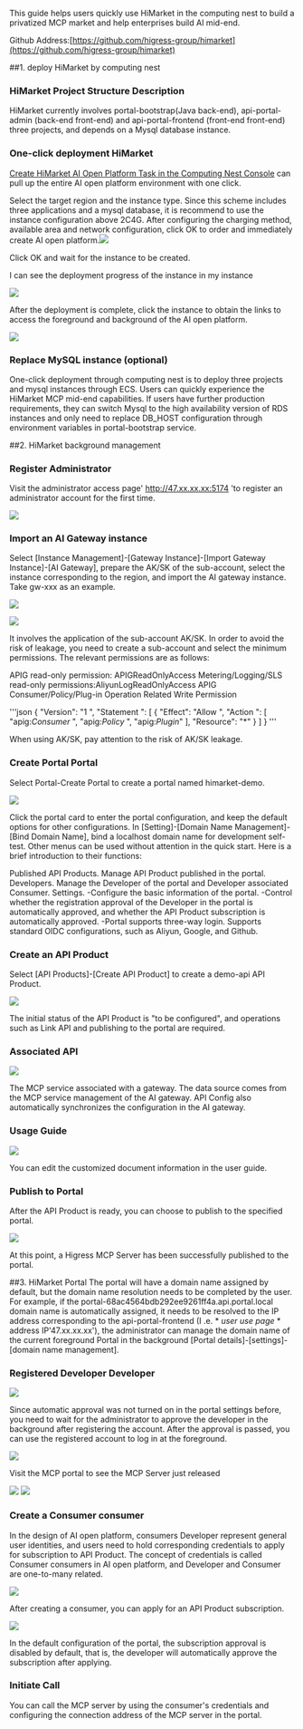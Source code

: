 This guide helps users quickly use HiMarket in the computing nest to build a privatized MCP market and help enterprises build AI mid-end.

Github Address:[https://github.com/higress-group/himarket](https://github.com/higress-group/himarket)

##1. deploy HiMarket by computing nest
### HiMarket Project Structure Description
HiMarket currently involves portal-bootstrap(Java back-end), api-portal-admin (back-end front-end) and api-portal-frontend (front-end front-end) three projects, and depends on a Mysql database instance.

### One-click deployment HiMarket
[Create HiMarket AI Open Platform Task in the Computing Nest Console](https://computenest.console.aliyun.com/service/instance/create/cn-hangzhou?type=user&ServiceId=service-a9acee41142746928283&ServiceVersion=beta) can pull up the entire AI open platform environment with one click.



Select the target region and the instance type. Since this scheme includes three applications and a mysql database, it is recommend to use the instance configuration above 2C4G. After configuring the charging method, available area and network configuration, click OK to order and immediately create AI open platform.![](images-en/1756301119586-64abc28c-5e27-4faf-bb27-9248476b9d2a_1756361939.png)

Click OK and wait for the instance to be created.

I can see the deployment progress of the instance in my instance

![](images-en/1756301189851-348e9dd9-7f3e-4540-98f1-45c854c7b20a_1756361939.png)

After the deployment is complete, click the instance to obtain the links to access the foreground and background of the AI open platform.

![](images-en/1756352169584-d5c9cdb3-c411-465b-905c-cd268d8e7fad_1756361939.png)

### Replace MySQL instance (optional)
One-click deployment through computing nest is to deploy three projects and mysql instances through ECS. Users can quickly experience the HiMarket MCP mid-end capabilities. If users have further production requirements, they can switch Mysql to the high availability version of RDS instances and only need to replace DB_HOST configuration through environment variables in portal-bootstrap service.

##2. HiMarket background management
### Register Administrator
Visit the administrator access page' http://47.xx.xx.xx:5174 'to register an administrator account for the first time.

![](images-en/1756119821010-918f90e0-8975-4e4b-9c49-fed73bd5da3e_1756361939.png)

### Import an AI Gateway instance
Select [Instance Management]-[Gateway Instance]-[Import Gateway Instance]-[AI Gateway], prepare the AK/SK of the sub-account, select the instance corresponding to the region, and import the AI gateway instance. Take gw-xxx as an example.

![](images-en/1756352419273-dce17653-6df0-4950-8a51-b4f060d163c7_1756361939.png)

![](images-en/1756352393408-98066e45-e7a1-43d0-bbe9-a8c83129677b_1756361939.png)

It involves the application of the sub-account AK/SK. In order to avoid the risk of leakage, you need to create a sub-account and select the minimum permissions. The relevant permissions are as follows:

APIG read-only permission: APIGReadOnlyAccess
<font style = "color:rgb (51,51, 51);background-color:rgb(250, 250, 250);"> Metering/Logging/SLS read-only permissions:</font>AliyunLogReadOnlyAccess
APIG Consumer/Policy/Plug-in Operation Related Write Permission

'''json
{
"Version": "1 ",
"Statement ": [
{
"Effect": "Allow ",
"Action ": [
"apig:*Consumer* ",
"apig:*Policy* ",
"apig:*Plugin*"
],
"Resource": "*"
}
]
}
'''

When using AK/SK, pay attention to the risk of AK/SK leakage.

### Create Portal Portal
Select Portal-Create Portal to create a portal named himarket-demo.

![](images-en/1756352736170-4cc49554-c008-4dd5-9732-7911187418c4_1756361939.png)

Click the portal card to enter the portal configuration, and keep the default options for other configurations. In [Setting]-[Domain Name Management]-[Bind Domain Name], bind a localhost domain name for development self-test. Other menus can be used without attention in the quick start. Here is a brief introduction to their functions:

Published API Products. Manage API Product published in the portal.
Developers. Manage the Developer of the portal and Developer associated Consumer.
Settings.
-Configure the basic information of the portal.
-Control whether the registration approval of the Developer in the portal is automatically approved, and whether the API Product subscription is automatically approved.
-Portal supports three-way login. Supports standard OIDC configurations, such as Aliyun, Google, and Github.

### Create an API Product
Select [API Products]-[Create API Product] to create a demo-api API Product.

![](images-en/1756120817284-7d572a58-15b2-41ca-8798-f8514dd48fec_1756361939.png)

The initial status of the API Product is "to be configured", and operations such as Link API and publishing to the portal are required.

### Associated API
![](images-en/1756352703144-498a0db7-bf9e-44fb-b408-b4c4c8b6cb37_1756361939.png)

The MCP service associated with a gateway. The data source comes from the MCP service management of the AI gateway. API Config also automatically synchronizes the configuration in the AI gateway.

### Usage Guide
![](images-en/1756135522434-60d162f9-3007-487d-a19b-36fc323e9bd3_1756361939.png)

You can edit the customized document information in the user guide.

### Publish to Portal
After the API Product is ready, you can choose to publish to the specified portal.

![](images-en/1756135616759-69d1a672-cadc-40af-b329-0e1c712569bc_1756361939.png)

At this point, a Higress MCP Server has been successfully published to the portal.

##3. HiMarket Portal
The portal will have a domain name assigned by default, but the domain name resolution needs to be completed by the user. For example, if the portal-68ac4564bdb292ee9261ff4a.api.portal.local domain name is automatically assigned, it needs to be resolved to the IP address corresponding to the api-portal-frontend (I .e. **<font style =" color:rgb (51,51, 51) ! important;"> user use page </font>* * address IP'47.xx.xx.xx'), the administrator can manage the domain name of the current foreground Portal in the background [Portal details]-[settings]-[domain name management].

### Registered Developer Developer
![](images-en/1756136341614-78e70a99-6165-4ef0-9c7d-839538f32651_1756361939.png)

Since automatic approval was not turned on in the portal settings before, you need to wait for the administrator to approve the developer in the background after registering the account. After the approval is passed, you can use the registered account to log in at the foreground.

![](images-en/1756136953577-e7259989-49b7-4fb3-9ac3-023453fcb303_1756361939.png)

Visit the MCP portal to see the MCP Server just released

![](images-en/1756137076017-354e06c7-62e2-458b-bc08-c958f3b0d00d_1756361939.png) ![](images-en/1756137117244-4ffdaabe-3459-43df-a79f-a3a74fcb8641_1756361939.png)

### Create a Consumer consumer
In the design of AI open platform, consumers Developer represent general user identities, and users need to hold corresponding credentials to apply for subscription to API Product. The concept of credentials is called Consumer consumers in AI open platform, and Developer and Consumer are one-to-many related.

![](images-en/1756137408652-ececcf32-15a6-4b8d-a76a-6a8c6795e49a_1756361939.png)

After creating a consumer, you can apply for an API Product subscription.

![](images-en/1756137466611-a90abc4b-7f39-4427-9443-671ddd24b5de_1756361939.png)

In the default configuration of the portal, the subscription approval is disabled by default, that is, the developer will automatically approve the subscription after applying.

### Initiate Call
You can call the MCP server by using the consumer's credentials and configuring the connection address of the MCP server in the portal.

